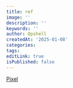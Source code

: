```yaml
---
title: ref
image: ''
description: ''
keywords: ''
author: Opshell
createdAt: '2025-01-08'
categories:
tags:
editLink: true
isPublished: false
---
```

[Pixel](https://mercurywave.itch.io/defenders-on-deck)
